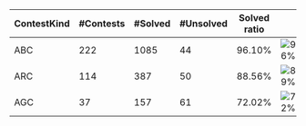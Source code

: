 | ContestKind | #Contests | #Solved | #Unsolved | Solved ratio | |
| - | - | - | - | - | - |
| ABC | 222 | 1085 | 44 | 96.10% | ![96%](https://progress-bar.dev/96?title=Solved) |
| ARC | 114 | 387 | 50 | 88.56% | ![89%](https://progress-bar.dev/89?title=Solved) |
| AGC | 37 | 157 | 61 | 72.02% | ![72%](https://progress-bar.dev/72?title=Solved) |

